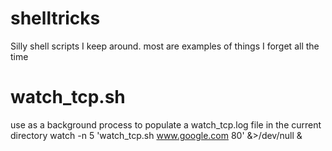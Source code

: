 # shelltricks
Silly shell scripts I keep around.  most are examples of things I forget all the time

# watch_tcp.sh
use as a background process to populate a watch_tcp.log file in the current directory
watch -n 5 'watch_tcp.sh www.google.com 80' &>/dev/null &
